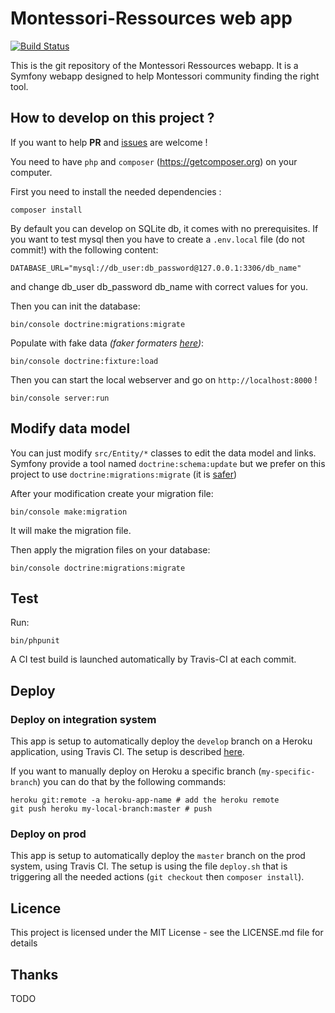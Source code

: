 # Montessori-Ressources web app

[![Build Status](https://travis-ci.org/montessori-ressources/web.svg?branch=master)](https://travis-ci.org/montessori-ressources/web)

This is the git repository of the Montessori Ressources webapp. It is a Symfony
webapp designed to help Montessori community finding the right tool.

## How to develop on this project ?

If you want to help **PR** and [issues](https://github.com/montessori-ressources/web/issues) are welcome !

You need to have `php` and `composer` (https://getcomposer.org) on your computer.

First you need to install the needed dependencies :

```
composer install
```

By default you can develop on SQLite db, it comes with no prerequisites. If you
want to test mysql then you have to create a `.env.local` file (do not commit!)
with the following content:

```
DATABASE_URL="mysql://db_user:db_password@127.0.0.1:3306/db_name"
```

and change db_user db_password db_name with correct values for you.

Then you can init the database:

```
bin/console doctrine:migrations:migrate
```

Populate with fake data *(faker formaters [here](https://github.com/fzaninotto/Faker#formatters))*:

```
bin/console doctrine:fixture:load
```

Then you can start the local webserver and go on `http://localhost:8000` !

```
bin/console server:run
```

## Modify data model

You can just modify `src/Entity/*` classes to edit the data model and links. Symfony
provide a tool named `doctrine:schema:update` but we prefer on this project to use
`doctrine:migrations:migrate` (it is [safer](https://symfony.com/doc/current/doctrine.html#migrations-creating-the-database-tables-schema))

After your modification create your migration file:

```
bin/console make:migration
```

It will make the migration file.

Then apply the migration files on your database:

```
bin/console doctrine:migrations:migrate
```

## Test

Run:

```
bin/phpunit
```

A CI test build is launched automatically by Travis-CI at each commit.

## Deploy

### Deploy on integration system

This app is setup to automatically deploy the `develop` branch on a Heroku application, using Travis CI. The setup is described [here](https://docs.travis-ci.com/user/deployment/heroku/).

If you want to manually deploy on Heroku a specific branch (`my-specific-branch`) you can do that by the following commands:

```
heroku git:remote -a heroku-app-name # add the heroku remote
git push heroku my-local-branch:master # push
```

### Deploy on prod

This app is setup to automatically deploy the `master` branch on the prod system, using Travis CI. The setup is using the file `deploy.sh` that is triggering all the needed actions (`git checkout` then `composer install`).

## Licence

This project is licensed under the MIT License - see the LICENSE.md file for details

## Thanks

TODO
